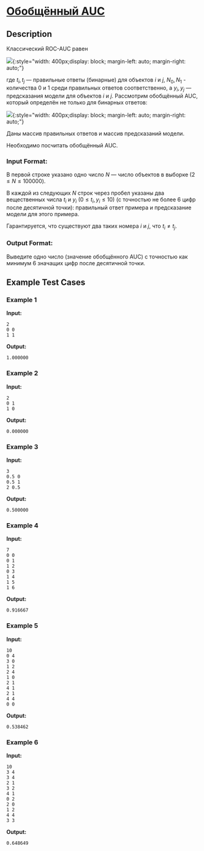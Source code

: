 # [Обобщённый AUC](link)

## Description

Классический ROC-AUC равен 

![](statements/AUC_1.jpg){:style="width: 400px;display: block; margin-left: auto; margin-right: auto;"}

где $t_i, t_j$ — правильные ответы (бинарные) для объектов $i$ и $j$, $N_0, N_1$ - количества 0 и 1 среди правильных ответов соответственно, а $y_i, y_j$ — предсказания модели для объектов $i$ и $j$.
Рассмотрим обобщённый AUC, который определён не только для бинарных ответов:

![](statements/AUC_2.jpg){:style="width: 400px;display: block; margin-left: auto; margin-right: auto;"}

Даны массив правильных ответов и массив предсказаний модели.

Необходимо посчитать обобщённый AUC.
### Input Format:

В первой строке указано одно число $N$ — число объектов в выборке ($2 \leqslant N \leqslant 100000$).

В каждой из следующих $N$ строк через пробел указаны два вещественных числа $t_i$ и $y_i$ ($0 \le t_i, y_i \le 10)$
(с точностью не более 6 цифр после десятичной точки): правильный ответ примера и предсказание модели для этого примера.

Гарантируется, что существуют два таких номера $i$ и $j$, что $t_i \ne t_j$.

### Output Format:

Выведите одно число (значение обобщённого AUC) с точностью как минимум 6 значащих цифр после десятичной точки.

## Example Test Cases

### Example 1

**Input:**
```
2
0 0
1 1

```

**Output:**
```
1.000000

```

### Example 2

**Input:**
```
2
0 1
1 0

```

**Output:**
```
0.000000

```

### Example 3

**Input:**
```
3
0.5 0
0.5 1
2 0.5

```

**Output:**
```
0.500000

```

### Example 4

**Input:**
```
7
0 0
0 1
1 2
0 3
1 4
1 5
1 6

```

**Output:**
```
0.916667

```

### Example 5

**Input:**
```
10
0 4
3 0
1 2
2 4
1 0
2 1
4 1
2 1
4 4
0 0

```

**Output:**
```
0.538462

```

### Example 6

**Input:**
```
10
3 4
3 4
2 1
3 2
4 1
0 2
2 0
1 2
4 4
3 3

```

**Output:**
```
0.648649

```

